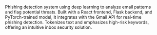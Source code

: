 Phishing detection system using deep learning to analyze email patterns and flag potential threats. Built with a React frontend, Flask backend, and PyTorch-trained model, it integrates with the Gmail API for real-time phishing detection. Tokenizes text and emphasizes high-risk keywords, offering an intuitive inbox security solution.


